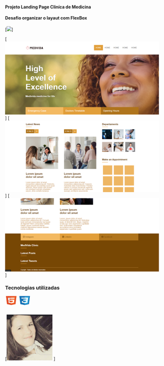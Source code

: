 #### Projeto Landing Page Cliníca de Medicina

#### Desafio organizar o layaut  com FlexBox

[<img src="src/img/tela-medicina.gif">]

[<img src="src/img/img1.png">]
[<img src="src/img/img2.png">]
[<img src="src/img/img3.png">]

### Tecnologias utilizadas
<div flex-direction: row>


  <img align="center" alt="HTML" height="30" width="40" src="https://raw.githubusercontent.com/devicons/devicon/master/icons/html5/html5-original.svg">
  <img align="center" alt="CSS" height="30" width="40" src="https://raw.githubusercontent.com/devicons/devicon/master/icons/css3/css3-original.svg">

  <br>
  <br>

[<img  height="150" width="150" src="src/img/marcia.jpeg"> ]